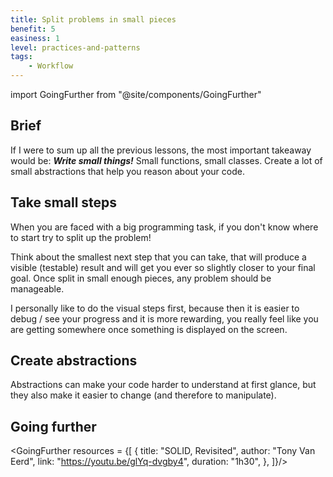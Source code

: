```yaml
---
title: Split problems in small pieces
benefit: 5
easiness: 1
level: practices-and-patterns
tags:
    - Workflow
---
```

import GoingFurther from "@site/components/GoingFurther"

## Brief

If I were to sum up all the previous lessons, the most important takeaway would be: __*Write small things!*__ Small functions, small classes. Create a lot of small abstractions that help you reason about your code.

## Take small steps

When you are faced with a big programming task, if you don't know where to start try to split up the problem!

Think about the smallest next step that you can take, that will produce a visible (testable) result and will get you ever so slightly closer to your final goal. Once split in small enough pieces, any problem should be manageable.

I personally like to do the visual steps first, because then it is easier to debug / see your progress and it is more rewarding, you really feel like you are getting somewhere once something is displayed on the screen.

## Create abstractions

Abstractions can make your code harder to understand at first glance, but they also make it easier to change (and therefore to manipulate).

## Going further

<GoingFurther resources = {[
    {
        title: "SOLID, Revisited",
        author: "Tony Van Eerd",
        link: "https://youtu.be/glYq-dvgby4",
        duration: "1h30",
    },
]}/>